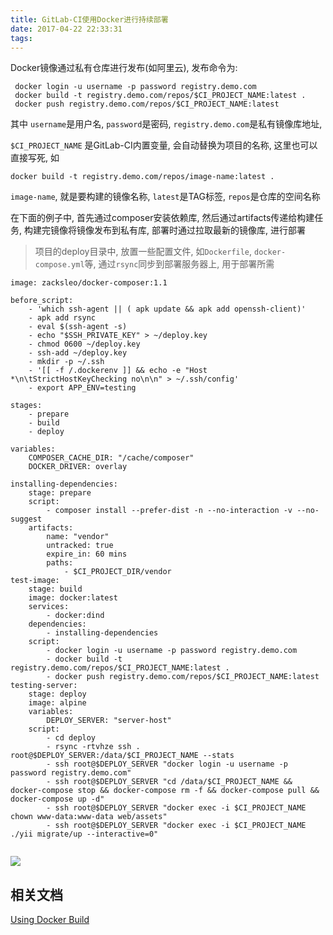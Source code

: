 ```yaml
---
title: GitLab-CI使用Docker进行持续部署
date: 2017-04-22 22:33:31
tags:
---
```


Docker镜像通过私有仓库进行发布(如阿里云), 发布命令为:

```
 docker login -u username -p password registry.demo.com
 docker build -t registry.demo.com/repos/$CI_PROJECT_NAME:latest .
 docker push registry.demo.com/repos/$CI_PROJECT_NAME:latest

```
其中 `username`是用户名, `password`是密码, `registry.demo.com`是私有镜像库地址,

`$CI_PROJECT_NAME` 是GitLab-CI内置变量, 会自动替换为项目的名称, 这里也可以直接写死, 如

`docker build -t registry.demo.com/repos/image-name:latest .`

`image-name`, 就是要构建的镜像名称, `latest`是TAG标签, `repos`是仓库的空间名称

在下面的例子中, 首先通过composer安装依赖库, 然后通过artifacts传递给构建任务, 构建完镜像将镜像发布到私有库, 
部署时通过拉取最新的镜像库, 进行部署

> 项目的deploy目录中, 放置一些配置文件, 如`Dockerfile`, `docker-compose.yml`等, 通过`rsync`同步到部署服务器上, 用于部署所需


```
image: zacksleo/docker-composer:1.1

before_script:
    - 'which ssh-agent || ( apk update && apk add openssh-client)'
    - apk add rsync
    - eval $(ssh-agent -s)
    - echo "$SSH_PRIVATE_KEY" > ~/deploy.key
    - chmod 0600 ~/deploy.key
    - ssh-add ~/deploy.key
    - mkdir -p ~/.ssh
    - '[[ -f /.dockerenv ]] && echo -e "Host *\n\tStrictHostKeyChecking no\n\n" > ~/.ssh/config'
    - export APP_ENV=testing

stages:
    - prepare    
    - build
    - deploy

variables:
    COMPOSER_CACHE_DIR: "/cache/composer"
    DOCKER_DRIVER: overlay

installing-dependencies:
    stage: prepare
    script:
        - composer install --prefer-dist -n --no-interaction -v --no-suggest
    artifacts:
        name: "vendor"
        untracked: true
        expire_in: 60 mins
        paths:
            - $CI_PROJECT_DIR/vendor    
test-image:
    stage: build
    image: docker:latest
    services:
        - docker:dind
    dependencies:
        - installing-dependencies
    script:
        - docker login -u username -p password registry.demo.com
        - docker build -t registry.demo.com/repos/$CI_PROJECT_NAME:latest .
        - docker push registry.demo.com/repos/$CI_PROJECT_NAME:latest
testing-server:
    stage: deploy
    image: alpine
    variables:
        DEPLOY_SERVER: "server-host"
    script:
        - cd deploy
        - rsync -rtvhze ssh . root@$DEPLOY_SERVER:/data/$CI_PROJECT_NAME --stats        
        - ssh root@$DEPLOY_SERVER "docker login -u username -p password registry.demo.com"
        - ssh root@$DEPLOY_SERVER "cd /data/$CI_PROJECT_NAME && docker-compose stop && docker-compose rm -f && docker-compose pull && docker-compose up -d"
        - ssh root@$DEPLOY_SERVER "docker exec -i $CI_PROJECT_NAME chown www-data:www-data web/assets"
        - ssh root@$DEPLOY_SERVER "docker exec -i $CI_PROJECT_NAME ./yii migrate/up --interactive=0"
    
```


![](http://ww1.sinaimg.cn/large/675eb504ly1fezvjdberyj20w30axdh2.jpg)


## 相关文档

[Using Docker Build](https://docs.gitlab.com/ce/ci/docker/using_docker_build.html)